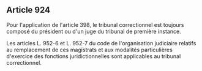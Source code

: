 Article 924
----
Pour l'application de l'article 398, le tribunal correctionnel est toujours
composé du président ou d'un juge du tribunal de première instance.

Les articles L. 952-6 et L. 952-7 du code de l'organisation judiciaire relatifs
au remplacement de ces magistrats et aux modalités particulières d'exercice des
fonctions juridictionnelles sont applicables au tribunal correctionnel.
